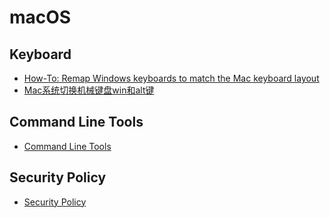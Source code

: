# macOS

## Keyboard
* [How-To: Remap Windows keyboards to match the Mac keyboard layout](https://9to5mac.com/2016/03/17/how-to-remap-windows-keyboard-buttons-match-mac-layout/)
* [Mac系统切换机械键盘win和alt键](https://www.jianshu.com/p/66922b2bc8c3)

## Command Line Tools
* [Command Line Tools](command-line-tools/README.md)

## Security Policy
* [Security Policy](security-policy/README.md)
